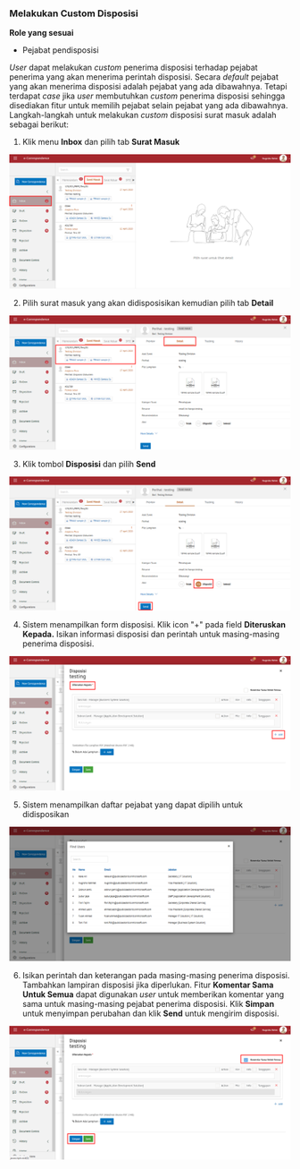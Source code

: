 ###	**Melakukan Custom Disposisi**

**Role yang sesuai**

- Pejabat pendisposisi

 _User_ dapat melakukan _custom_ penerima disposisi terhadap pejabat penerima yang akan menerima perintah disposisi. Secara _default_ pejabat yang akan menerima disposisi adalah pejabat yang ada dibawahnya. Tetapi terdapat _case_ jika _user_ membutuhkan _custom_ penerima disposisi sehingga disediakan fitur untuk memilih pejabat selain pejabat yang ada dibawahnya. Langkah-langkah untuk melakukan _custom_ disposisi surat masuk adalah sebagai berikut:

1.    Klik menu **Inbox** dan pilih tab **Surat Masuk**

![gambar](SC_SuratMasuk/SM32.png)

2.    Pilih surat masuk yang akan didisposisikan kemudian pilih tab **Detail**

![gambar](SC_SuratMasuk/SM33.png)

3.    Klik tombol **Disposisi** dan pilih **Send**

![gambar](SC_SuratMasuk/SM34.png)

4.    Sistem menampilkan form disposisi. Klik icon "+" pada field **Diteruskan Kepada.** Isikan informasi disposisi dan perintah untuk masing-masing penerima disposisi.

![gambar](SC_SuratMasuk/SM35.png)

5.    Sistem menampilkan daftar pejabat yang dapat dipilih untuk didisposikan

![gambar](SC_SuratMasuk/SM36.png)

6.    Isikan perintah dan keterangan pada masing-masing penerima disposisi. Tambahkan lampiran disposisi jika diperlukan. Fitur **Komentar Sama Untuk Semua** dapat digunakan _user_ untuk memberikan komentar yang sama untuk masing-masing pejabat penerima disposisi. Klik **Simpan** untuk menyimpan perubahan dan klik **Send** untuk mengirim disposisi.

![gambar](SC_SuratMasuk/SM37.png)